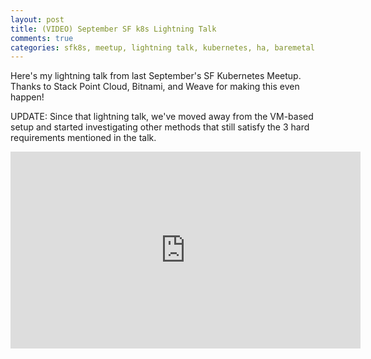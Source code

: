 ```yaml
---
layout: post
title: (VIDEO) September SF k8s Lightning Talk
comments: true
categories: sfk8s, meetup, lightning talk, kubernetes, ha, baremetal
---
```


Here's my lightning talk from last September's SF Kubernetes Meetup.
Thanks to Stack Point Cloud, Bitnami, and Weave for making this even
happen!

UPDATE: Since that lightning talk, we've moved away from the VM-based
setup and started investigating other methods that still satisfy the
3 hard requirements mentioned in the talk.

<center>
<iframe width="560" height="315" src="https://www.youtube-nocookie.com/embed/b8r0LmbF-rM" frameborder="0" allowfullscreen></iframe>
</center>
